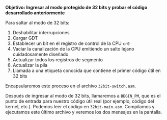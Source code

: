 **Objetivo: Ingresar al modo protegido de 32 bits y probar el código desarrollado anteriormente**

Para saltar al modo de 32 bits:

1. Deshabilitar interrupciones
2. Cargar GDT
3. Establecer un bit en el registro de control de la CPU `cr0`
4. Vaciar la canalización de la CPU emitiendo un salto lejano cuidadosamente diseñado
5. Actualizar todos los registros de segmento
6. Actualizar la pila
7. Llamada a una etiqueta conocida que contiene el primer código útil en 32 bits

Encapsularemos este proceso en el archivo `32bit-switch.asm`. 

Después de ingresar al modo de 32 bits, llamaremos a `BEGIN_PM`, que es el punto de entrada para nuestro código útil real (por ejemplo, código del kernel, etc.). Podemos leer el código en `32bit-main.asm`. Compilamos y ejecutamos este último archivo y veremos los dos mensajes en la pantalla.

